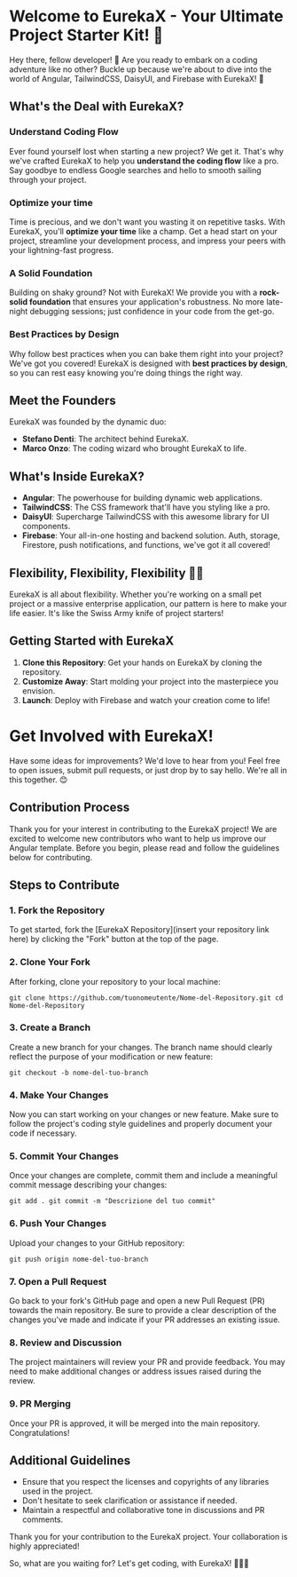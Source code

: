 # Welcome to EurekaX - Your Ultimate Project Starter Kit! 🚀

Hey there, fellow developer! 👋 Are you ready to embark on a coding adventure like no other? Buckle up because we're about to dive into the world of Angular, TailwindCSS, DaisyUI, and Firebase with EurekaX! 🌟

## What's the Deal with EurekaX?

### Understand Coding Flow
Ever found yourself lost when starting a new project? We get it. That's why we've crafted EurekaX to help you **understand the coding flow** like a pro. Say goodbye to endless Google searches and hello to smooth sailing through your project.

### Optimize your time
Time is precious, and we don't want you wasting it on repetitive tasks. With EurekaX, you'll **optimize your time** like a champ. Get a head start on your project, streamline your development process, and impress your peers with your lightning-fast progress.

### A Solid Foundation
Building on shaky ground? Not with EurekaX! We provide you with a **rock-solid foundation** that ensures your application's robustness. No more late-night debugging sessions; just confidence in your code from the get-go.

### Best Practices by Design
Why follow best practices when you can bake them right into your project? We've got you covered! EurekaX is designed with **best practices by design**, so you can rest easy knowing you're doing things the right way.

## Meet the Founders

EurekaX was founded by the dynamic duo:
- **Stefano Denti**: The architect behind EurekaX.
- **Marco Onzo**: The coding wizard who brought EurekaX to life.

## What's Inside EurekaX?

- **Angular**: The powerhouse for building dynamic web applications.
- **TailwindCSS**: The CSS framework that'll have you styling like a pro.
- **DaisyUI**: Supercharge TailwindCSS with this awesome library for UI components.
- **Firebase**: Your all-in-one hosting and backend solution. Auth, storage, Firestore, push notifications, and functions, we've got it all covered!

## Flexibility, Flexibility, Flexibility 🧘‍♂️

EurekaX is all about flexibility. Whether you're working on a small pet project or a massive enterprise application, our pattern is here to make your life easier. It's like the Swiss Army knife of project starters!

## Getting Started with EurekaX

1. **Clone this Repository**: Get your hands on EurekaX by cloning the repository.
2. **Customize Away**: Start molding your project into the masterpiece you envision.
3. **Launch**: Deploy with Firebase and watch your creation come to life!


#
#
#
#
# Get Involved with EurekaX!

Have some ideas for improvements? We'd love to hear from you! Feel free to open issues, submit pull requests, or just drop by to say hello. We're all in this together. 😊



## Contribution Process 

Thank you for your interest in contributing to the EurekaX project! We are excited to welcome new contributors who want to help us improve our Angular template. Before you begin, please read and follow the guidelines below for contributing.

## Steps to Contribute

### 1. Fork the Repository

To get started, fork the [EurekaX Repository](insert your repository link here) by clicking the "Fork" button at the top of the page.

### 2. Clone Your Fork

After forking, clone your repository to your local machine:

`git clone https://github.com/tuonomeutente/Nome-del-Repository.git
cd Nome-del-Repository`

### 3\. Create a Branch

Create a new branch for your changes. The branch name should clearly reflect the purpose of your modification or new feature:

`git checkout -b nome-del-tuo-branch`

### 4\. Make Your Changes

Now you can start working on your changes or new feature. Make sure to follow the project's coding style guidelines and properly document your code if necessary.

### 5\. Commit Your Changes

Once your changes are complete, commit them and include a meaningful commit message describing your changes:

`git add .
git commit -m "Descrizione del tuo commit"`

### 6\. Push Your Changes

Upload your changes to your GitHub repository:

`git push origin nome-del-tuo-branch`

### 7\. Open a Pull Request

Go back to your fork's GitHub page and open a new Pull Request (PR) towards the main repository. Be sure to provide a clear description of the changes you've made and indicate if your PR addresses an existing issue.

### 8\. Review and Discussion
The project maintainers will review your PR and provide feedback. You may need to make additional changes or address issues raised during the review.

### 9\.  PR Merging

Once your PR is approved, it will be merged into the main repository. Congratulations!

Additional Guidelines
----------------------

- Ensure that you respect the licenses and copyrights of any libraries used in the project.
- Don't hesitate to seek clarification or assistance if needed.
- Maintain a respectful and collaborative tone in discussions and PR comments.

Thank you for your contribution to the EurekaX project. Your collaboration is highly appreciated!

So, what are you waiting for? Let's get coding, with EurekaX! 🚀👨‍💻

